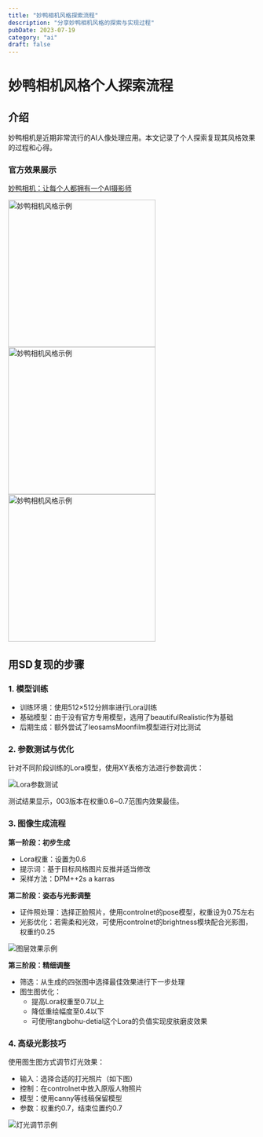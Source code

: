 ```yaml
---
title: "妙鸭相机风格探索流程"
description: "分享妙鸭相机风格的探索与实现过程"
pubDate: 2023-07-19
category: "ai"
draft: false
---
```


# 妙鸭相机风格个人探索流程

## 介绍

妙鸭相机是近期非常流行的AI人像处理应用。本文记录了个人探索复现其风格效果的过程和心得。

### 官方效果展示

[妙鸭相机：让每个人都拥有一个AI摄影师](https://mp.weixin.qq.com/s/rrW2Pu97boIU2R5zAdr7CA)

<img src="/images/blog/miaoya-camera-style/Untitled.png" alt="妙鸭相机风格示例" width="300" />

<img src="/images/blog/miaoya-camera-style/Untitled%201.png" alt="妙鸭相机风格示例" width="300" />

<img src="/images/blog/miaoya-camera-style/Untitled%202.png" alt="妙鸭相机风格示例" width="300" />

## 用SD复现的步骤

### 1. 模型训练

- 训练环境：使用512×512分辨率进行Lora训练
- 基础模型：由于没有官方专用模型，选用了beautifulRealistic作为基础
- 后期生成：额外尝试了leosamsMoonfilm模型进行对比测试

### 2. 参数测试与优化

针对不同阶段训练的Lora模型，使用XY表格方法进行参数调优：

![Lora参数测试](/images/blog/miaoya-camera-style/Untitled%203.png)

测试结果显示，003版本在权重0.6~0.7范围内效果最佳。

### 3. 图像生成流程

**第一阶段：初步生成**
- Lora权重：设置为0.6
- 提示词：基于目标风格图片反推并适当修改
- 采样方法：DPM++2s a karras

**第二阶段：姿态与光影调整**
- 证件照处理：选择正脸照片，使用controlnet的pose模型，权重设为0.75左右
- 光影优化：若需柔和光效，可使用controlnet的brightness模块配合光影图，权重约0.25

![图层效果示例](/images/blog/miaoya-camera-style/mask.png)

**第三阶段：精细调整**
- 筛选：从生成的四张图中选择最佳效果进行下一步处理
- 图生图优化：
  - 提高Lora权重至0.7以上
  - 降低重绘幅度至0.4以下
  - 可使用tangbohu-detial这个Lora的负值实现皮肤磨皮效果

### 4. 高级光影技巧

使用图生图方式调节灯光效果：
- 输入：选择合适的打光照片（如下图）
- 控制：在controlnet中放入原版人物照片
- 模型：使用canny等线稿保留模型
- 参数：权重约0.7，结束位置约0.7

![灯光调节示例](/images/blog/miaoya-camera-style/Untitled%204.png) 